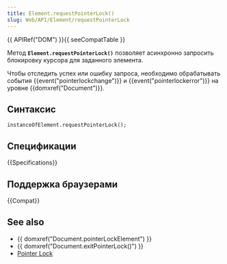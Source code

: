 ```yaml
---
title: Element.requestPointerLock()
slug: Web/API/Element/requestPointerLock
---
```


{{ APIRef("DOM") }}{{ seeCompatTable }}

Метод **`Element.requestPointerLock()`** позволяет асинхронно запросить блокировку курсора для заданного элемента.

Чтобы отследить успех или ошибку запроса, необходимо обрабатывать события {{event("pointerlockchange")}} и {{event("pointerlockerror")}} на уровне {{domxref("Document")}}.

## Синтаксис

```
instanceOfElement.requestPointerLock();
```

## Спецификации

{{Specifications}}

## Поддержка браузерами

{{Compat}}

## See also

- {{ domxref("Document.pointerLockElement") }}
- {{ domxref("Document.exitPointerLock()") }}
- [Pointer Lock](/ru/docs/Web/API/Pointer_Lock_API)
